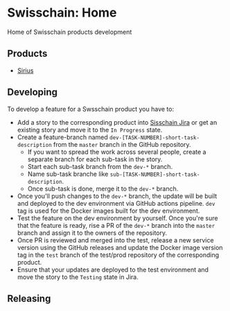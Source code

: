 # Swisschain: Home

Home of Swisschain products development

## Products

* [Sirius](https://github.com/swisschain/Sirius)

## Developing

To develop a feature for a Swsschain product you have to:

* Add a story to the corresponding product into [Sisschain Jira](https://swisschain.atlassian.net/) or get an existing story and move it to the `In Progress` state.
* Create a feature-branch named `dev-[TASK-NUMBER]-short-task-description` from the `master` branch in the GitHub repository.
  * If you want to spread the work across several people, create a separate branch for each sub-task in the story.
  * Start each sub-task branch from the `dev-*` branch.
  * Name sub-task branche like `sub-[TASK-NUMBER]-short-task-description`.
  * Once sub-task is done, merge it to the `dev-*` branch.
* Once you'll push changes to the `dev-*` branch, the update will be built and deployed to the dev environment via GitHub actions pipeline. `dev` tag is used for the Docker images built for the dev environment.
* Test the feature on the dev environment by yourself. Once you're sure that the feature is ready, rise a PR of the `dev-*` branch into the `master` branch and assign it to the owners of the repository.
* Once PR is reviewed and merged into the test, release a new service version using the GitHub releases and update the Docker image version tag in the `test` branch of the test/prod repository of the corresponding product.
* Ensure that your updates are deployed to the test environment and move the story to the `Testing` state in Jira.

## Releasing
